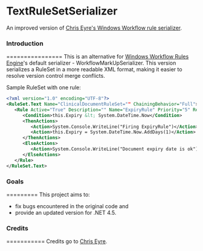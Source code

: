 # TextRuleSetSerializer

An improved version of [Chris Eyre's Windows Workflow rule serializer](http://devrants.blog.com/2009/03/23/a-better-wf-rule-serializer/).


### Introduction
================
This is an alternative for [Windows Workflow Rules Engine](http://msdn.microsoft.com/en-us/library/dd554919.aspx)'s default serializer - WorkflowMarkUpSerializer.
This version serializes a RuleSet in a more readable XML format, making it easier to resolve version control merge conflicts.

Sample RuleSet with one rule:

```xml
<?xml version="1.0" encoding="UTF-8"?>
<RuleSet.Text Name="ClinicalDocumentRuleSet="" ChainingBehavior="Full">
   <Rule Active="True" Description="" Name="ExpiryRule" Priority="5" ReevaluationBehavior="Always">
      <Condition>this.Expiry &lt; System.DateTime.Now</Condition>
      <ThenActions>
         <Action>System.Console.WriteLine("Firing ExpiryRule")</Action>
         <Action>this.Expiry = System.DateTime.Now.AddDays(1)</Action>
      </ThenActions>
      <ElseActions>
         <Action>System.Console.WriteLine("Document expiry date is ok")</Action>
      </ElseActions>
   </Rule>
</RuleSet.Text>
```


### Goals
=========
This project aims to:
* fix bugs encountered in the original code and
* provide an updated version for .NET 4.5.


### Credits
===========
Credits go to [Chris Eyre](http://devrants.blog.com/author/chris-19/).
